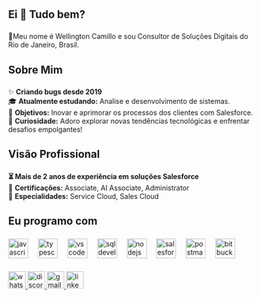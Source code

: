 <h2 align="left">Ei 👋 Tudo bem?</h2>

###

👤Meu nome é Wellington Camillo e sou Consultor de Soluções Digitais do Rio de Janeiro, Brasil.</p>

###

<h2 align="left">Sobre Mim</h2>

###

<p align="left">✨ <b>Criando bugs desde 2019</b><br> 🎓 <b>Atualmente estudando:</b> Analise e desenvolvimento de sistemas.<br>🎯 <b>Objetivos:</b> Inovar e aprimorar os processos dos clientes com Salesforce.<br>🎲 <b>Curiosidade:</b> Adoro explorar novas tendências tecnológicas e enfrentar desafios empolgantes!</p>

###

<h2 align="left">Visão Profissional</h2>

###

<p align="left"><b>⏳ Mais de 2 anos de experiência em soluções Salesforce</b><br>🔖 <b>Certificações:</b> Associate, AI Associate, Administrator<br>💼  <b>Especialidades:</b> Service Cloud, Sales Cloud</p>

###

<h2 align="left">Eu programo com</h2>

###

<div align="left">
  <img src="https://cdn.jsdelivr.net/gh/devicons/devicon/icons/javascript/javascript-original.svg" height="40" alt="javascript logo"  />
  <img width="12" />
  <img src="https://cdn.jsdelivr.net/gh/devicons/devicon/icons/typescript/typescript-original.svg" height="40" alt="typescript logo"  />
  <img width="12" />
  <img src="https://cdn.jsdelivr.net/gh/devicons/devicon@latest/icons/vscode/vscode-plain-wordmark.svg" height="40" alt="vscode logo"  />
  <img width="12" />
  <img src="https://cdn.jsdelivr.net/gh/devicons/devicon@latest/icons/sqldeveloper/sqldeveloper-original.svg" height="40" alt="sqldeveloper logo"  />
  <img width="12" />
  <img src="https://cdn.jsdelivr.net/gh/devicons/devicon@latest/icons/nodejs/nodejs-original-wordmark.svg" height="40" alt="nodejs logo"  />
  <img width="12" />
  <img src="https://cdn.jsdelivr.net/gh/devicons/devicon@latest/icons/salesforce/salesforce-original.svg" height="40" alt="salesforce logo"  />
  <img width="12" />
  <img src="https://cdn.jsdelivr.net/gh/devicons/devicon@latest/icons/postman/postman-original.svg" height="40" alt="postman logo"  />
  <img width="12" />
  <img src="https://cdn.jsdelivr.net/gh/devicons/devicon@latest/icons/bitbucket/bitbucket-original-wordmark.svg" height="40" alt="bitbucket logo"  />
</div>

###

<div align="left">
  <a href="https://wa.me/5521984980518" target="_blank">
  <img src="https://img.shields.io/badge/WhatsApp-25D366?logo=whatsapp&logoColor=fff&style=flat" height="35" alt="whatsapp logo"  />
  <img src="https://img.shields.io/static/v1?message=Discord&logo=discord&label=&color=7289DA&logoColor=white&labelColor=&style=for-the-badge" height="35" alt="discord logo"  />
  <a href="mailto:wellingtoncamilo88@gmail.com" target="_blank">
  <img src="https://img.shields.io/static/v1?message=Gmail&logo=gmail&label=&color=D14836&logoColor=white&labelColor=&style=for-the-badge" height="35" alt="gmail logo"  />
  <a href="https://www.linkedin.com/in/wellingtoncamillo/" target="_blank">
  <img src="https://img.shields.io/static/v1?message=LinkedIn&logo=linkedin&label=&color=0077B5&logoColor=white&labelColor=&style=for-the-badge" height="35" alt="linkedin logo"  />
</div>

###
